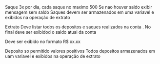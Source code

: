 
Saque 
 3x por dia, cada saque no maximo 500
 Se nao houver saldo exibir mensagem sem saldo
 Saques devem ser armazenados em uma variavel e exibidos na operação de extrato

 Extrato 
  Deve listar todos os depositos e saques realizados na conta . No final deve ser exibidod o saldo atual da conta 

  Deve ser exibido 	no formato R$ xx.xx

  Deposito 
   so permitido valores positivos
   Todos depositos armazenados em uam variavel e exibidos na operação de extrato


   
